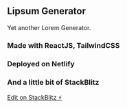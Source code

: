 ## Lipsum Generator

Yet another Lorem Generator.

### Made with ReactJS, TailwindCSS

### Deployed on Netlify

### And a little bit of StackBlitz 

[Edit on StackBlitz ⚡️](https://stackblitz.com/edit/github-tlym4a)

